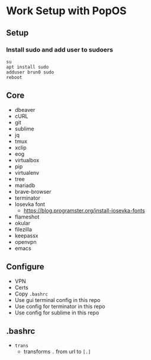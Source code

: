 # Work Setup with PopOS

## Setup

### Install sudo and add user to sudoers

```console
su
apt install sudo
adduser brun0 sudo
reboot
```

## Core

- dbeaver
- cURL
- git
- sublime
- jq
- tmux
- xclip
- eog
- virtualbox
- pip
- virtualenv
- tree
- mariadb
- brave-browser
- terminator
- Iosevka font
  - https://blog.programster.org/install-iosevka-fonts
- flameshot
- okular
- filezilla
- keepassx
- openvpn
- emacs

## Configure

- VPN
- Certs
- Copy `.bashrc`
- Use gui terminal config in this repo
- Use config for terminator in this repo
- Use config for sublime in this repo

## .bashrc

- `trans`
  - transforms `.` from url to `[.]`
